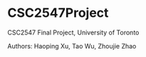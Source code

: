 # CSC2547Project

CSC2547 Final Project, University of Toronto

Authors: Haoping Xu, Tao Wu, Zhoujie Zhao
